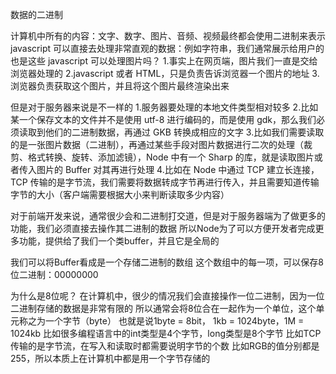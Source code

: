 数据的二进制

计算机中所有的内容：文字、数字、图片、音频、视频最终都会使用二进制来表示
javascript 可以直接去处理非常直观的数据：例如字符串，我们通常展示给用户的也是这些
javascript 可以处理图片吗？ 1.事实上在网页端，图片我们一直是交给浏览器处理的
2.javascript 或者 HTML，只是负责告诉浏览器一个图片的地址 3.浏览器负责获取这个图片，并且将这个图片最终渲染出来

但是对于服务器来说是不一样的 1.服务器要处理的本地文件类型相对较多 2.比如某一个保存文本的文件并不是使用 utf-8 进行编码的，而是使用 gdk，那么我们必须读取到他们的二进制数据，再通过 GKB 转换成相应的文字 3.比如我们需要读取的是一张图片数据（二进制），再通过某些手段对图片数据进行二次的处理（裁剪、格式转换、旋转、添加滤镜），Node 中有一个 Sharp 的库，就是读取图片或者传入图片的 Buffer 对其再进行处理 4.比如在 Node 中通过 TCP 建立长连接，TCP 传输的是字节流，我们需要将数据转成字节再进行传入，并且需要知道传输字节的大小（客户端需要根据大小来判断读取多少内容）

对于前端开发来说，通常很少会和二进制打交道，但是对于服务器端为了做更多的功能，我们必须直接去操作其二进制的数据
所以Node为了可以方便开发者完成更多功能，提供给了我们一个类buffer，并且它是全局的

我们可以将Buffer看成是一个存储二进制的数组
这个数组中的每一项，可以保存8位二进制：00000000

为什么是8位呢？
在计算机中，很少的情况我们会直接操作一位二进制，因为一位二进制存储的数据是非常有限的
所以通常会将8位合在一起作为一个单位，这个单元称之为一个字节（byte）
也就是说1byte = 8bit， 1kb = 1024byte，1M = 1024kb
比如很多编程语言中的int类型是4个字节，long类型是8个字节
比如TCP传输的是字节流，在写入和读取时都需要说明字节的个数
比如RGB的值分别都是255，所以本质上在计算机中都是用一个字节存储的








